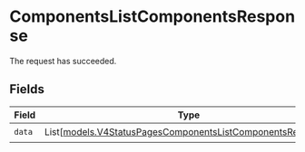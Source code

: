 # ComponentsListComponentsResponse

The request has succeeded.


## Fields

| Field                                                                                                                    | Type                                                                                                                     | Required                                                                                                                 | Description                                                                                                              |
| ------------------------------------------------------------------------------------------------------------------------ | ------------------------------------------------------------------------------------------------------------------------ | ------------------------------------------------------------------------------------------------------------------------ | ------------------------------------------------------------------------------------------------------------------------ |
| `data`                                                                                                                   | List[[models.V4StatusPagesComponentsListComponentsResponse](../models/v4statuspagescomponentslistcomponentsresponse.md)] | :heavy_check_mark:                                                                                                       | N/A                                                                                                                      |